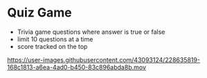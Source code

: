 # Quiz Game
* Trivia game questions where answer is true or false
* limit 10 questions at a time
* score tracked on the top


https://user-images.githubusercontent.com/43093124/228635819-168c1813-a6ea-4ad0-b450-83c896abda8b.mov


